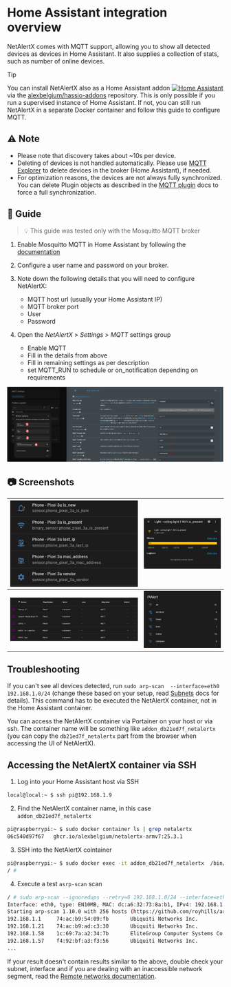 # Home Assistant integration overview

NetAlertX comes with MQTT support, allowing you to show all detected devices as devices in Home Assistant. It also supplies a collection of stats, such as number of online devices.

> [!TIP]
> You can install NetAlertX also as a Home Assistant addon [![Home Assistant](https://img.shields.io/badge/Repo-blue?logo=home-assistant&style=for-the-badge&color=0aa8d2&logoColor=fff&label=Add)](https://my.home-assistant.io/redirect/supervisor_add_addon_repository/?repository_url=https%3A%2F%2Fgithub.com%2Falexbelgium%2Fhassio-addons) via the [alexbelgium/hassio-addons](https://github.com/alexbelgium/hassio-addons/) repository. This is only possible if you run a supervised instance of Home Assistant. If not, you can still run NetAlertX in a separate Docker container and follow this guide to configure MQTT.

## ⚠ Note 

- Please note that discovery takes about ~10s per device.
- Deleting of devices is not handled automatically. Please use [MQTT Explorer](https://mqtt-explorer.com/) to delete devices in the broker (Home Assistant), if needed. 
- For optimization reasons, the devices are not always fully synchronized. You can delete Plugin objects as described in the [MQTT plugin](https://github.com/jokob-sk/NetAlertX/tree/main/front/plugins/_publisher_mqtt#forcing-an-update) docs to force a full synchronization.


## 🧭 Guide

> 💡 This guide was tested only with the Mosquitto MQTT broker

1. Enable Mosquitto MQTT in Home Assistant by following the [documentation](https://www.home-assistant.io/integrations/mqtt/)

2. Configure a user name and password on your broker.

3. Note down the following details that you will need to configure NetAlertX:

      - MQTT host url (usually your Home Assistant IP)
      - MQTT broker port
      - User
      - Password

4. Open the _NetAlertX_ > _Settings_ > _MQTT_ settings group

      - Enable MQTT
      - Fill in the details from above
      - Fill in remaining settings as per description
      - set MQTT_RUN to schedule or on_notification depending on requirements

![Configuration Example][configuration] 

## 📷 Screenshots

  | ![Screen 1][sensors] | ![Screen 2][history] | 
  |----------------------|----------------------| 
  | ![Screen 3][list] | ![Screen 4][overview] | 
  

  [configuration]:   ./img/HOME_ASISSTANT/HomeAssistant-Configuration.png           "configuration"
  [sensors]:         ./img/HOME_ASISSTANT/HomeAssistant-Device-as-Sensors.png       "sensors"
  [history]:         ./img/HOME_ASISSTANT/HomeAssistant-Device-Presence-History.png "history"
  [list]:            ./img/HOME_ASISSTANT/HomeAssistant-Devices-List.png            "list"  
  [overview]:        ./img/HOME_ASISSTANT/HomeAssistant-Overview-Card.png           "overview"

## Troubleshooting

If you can't see all devices detected, run `sudo arp-scan  --interface=eth0 192.168.1.0/24` (change these based on your setup, read [Subnets](./SUBNETS.md) docs for details). This command has to be executed the NetAlertX container, not in the Home Assistant container.

You can access the NetAlertX container via Portainer on your host or via ssh. The container name will be something like `addon_db21ed7f_netalertx` (you can copy the `db21ed7f_netalertx` part from the browser when accessing the UI of NetAlertX). 

## Accessing the NetAlertX container via SSH

1. Log into your Home Assistant host via SSH

```bash
local@local:~ $ ssh pi@192.168.1.9
```
2. Find the NetAlertX container name, in this case `addon_db21ed7f_netalertx`

```bash
pi@raspberrypi:~ $ sudo docker container ls | grep netalertx
06c540d97f67   ghcr.io/alexbelgium/netalertx-armv7:25.3.1                   "/init"               6 days ago      Up 6 days (healthy)    addon_db21ed7f_netalertx
```

3. SSH into the NetAlertX cointainer

```bash
pi@raspberrypi:~ $ sudo docker exec -it addon_db21ed7f_netalertx  /bin/sh
/ #
```

4. Execute a test `asrp-scan` scan

```bash
/ # sudo arp-scan --ignoredups --retry=6 192.168.1.0/24 --interface=eth0
Interface: eth0, type: EN10MB, MAC: dc:a6:32:73:8a:b1, IPv4: 192.168.1.9
Starting arp-scan 1.10.0 with 256 hosts (https://github.com/royhills/arp-scan)
192.168.1.1     74:ac:b9:54:09:fb       Ubiquiti Networks Inc.
192.168.1.21    74:ac:b9:ad:c3:30       Ubiquiti Networks Inc.
192.168.1.58    1c:69:7a:a2:34:7b       EliteGroup Computer Systems Co., LTD
192.168.1.57    f4:92:bf:a3:f3:56       Ubiquiti Networks Inc.
...
```

If your result doesn't contain results similar to the above, double check your subnet, interface and if you are dealing with an inaccessible network segment, read the [Remote networks documentation](./REMOTE_NETWORKS.md).